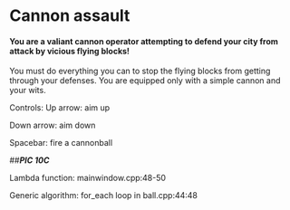 # Cannon assault

#### You are a valiant cannon operator attempting to defend your city from attack by vicious flying blocks!
You must do everything you can to stop the flying blocks from getting through your defenses. You are equipped only with a simple cannon and your wits.

Controls:
Up arrow: aim up

Down arrow: aim down

Spacebar: fire a cannonball

##***PIC 10C***

Lambda function: mainwindow.cpp:48-50

Generic algorithm: for_each loop in ball.cpp:44:48
